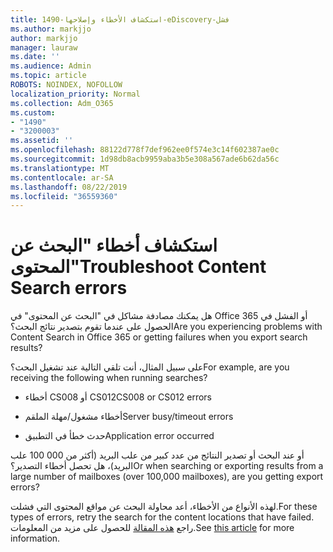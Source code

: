 ```yaml
---
title: 1490-استكشاف الأخطاء وإصلاحها-eDiscovery-فشل
ms.author: markjjo
author: markjjo
manager: lauraw
ms.date: ''
ms.audience: Admin
ms.topic: article
ROBOTS: NOINDEX, NOFOLLOW
localization_priority: Normal
ms.collection: Adm_O365
ms.custom:
- "1490"
- "3200003"
ms.assetid: ''
ms.openlocfilehash: 88122d778f7def962ee0f574e3c14f602387ae0c
ms.sourcegitcommit: 1d98db8acb9959aba3b5e308a567ade6b62da56c
ms.translationtype: MT
ms.contentlocale: ar-SA
ms.lasthandoff: 08/22/2019
ms.locfileid: "36559360"
---
```

# <a name="troubleshoot-content-search-errors"></a><span data-ttu-id="431f5-102">استكشاف أخطاء "البحث عن المحتوى"</span><span class="sxs-lookup"><span data-stu-id="431f5-102">Troubleshoot Content Search errors</span></span>

<span data-ttu-id="431f5-103">هل يمكنك مصادفة مشاكل في "البحث عن المحتوى" في Office 365 أو الفشل في الحصول على عندما تقوم بتصدير نتائج البحث؟</span><span class="sxs-lookup"><span data-stu-id="431f5-103">Are you experiencing problems with Content Search in Office 365 or getting failures when you export search results?</span></span>

<span data-ttu-id="431f5-104">على سبيل المثال، أنت تلقي التالية عند تشغيل البحث؟</span><span class="sxs-lookup"><span data-stu-id="431f5-104">For example, are you receiving the following when running searches?</span></span>

- <span data-ttu-id="431f5-105">أخطاء CS008 أو CS012</span><span class="sxs-lookup"><span data-stu-id="431f5-105">CS008 or CS012 errors</span></span>

- <span data-ttu-id="431f5-106">أخطاء مشغول/مهلة الملقم</span><span class="sxs-lookup"><span data-stu-id="431f5-106">Server busy/timeout errors</span></span>

- <span data-ttu-id="431f5-107">حدث خطأ في التطبيق</span><span class="sxs-lookup"><span data-stu-id="431f5-107">Application error occurred</span></span>

<span data-ttu-id="431f5-108">أو عند البحث أو تصدير النتائج من عدد كبير من علب البريد (أكثر من 000 100 علب البريد)، هل تحصل أخطاء التصدير؟</span><span class="sxs-lookup"><span data-stu-id="431f5-108">Or when searching or exporting results from a large number of mailboxes (over 100,000 mailboxes), are you getting export errors?</span></span>

<span data-ttu-id="431f5-109">لهذه الأنواع من الأخطاء، أعد محاولة البحث عن مواقع المحتوى التي فشلت.</span><span class="sxs-lookup"><span data-stu-id="431f5-109">For these types of errors, retry the search for the content locations that have failed.</span></span> <span data-ttu-id="431f5-110">راجع [هذه المقالة](https://docs.microsoft.com/office365/securitycompliance/retry-failed-content-search) للحصول على مزيد من المعلومات.</span><span class="sxs-lookup"><span data-stu-id="431f5-110">See  [this article](https://docs.microsoft.com/office365/securitycompliance/retry-failed-content-search) for more information.</span></span>
